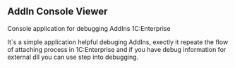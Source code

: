 ## AddIn Console Viewer
Console application for debugging AddIns 1C:Enterprise

It`s a simple application helpful debuging AddIns, exectly it repeate the flow of attaching process in 1C:Enterprise and if you have debug information for external dll you can use step into debugging.
